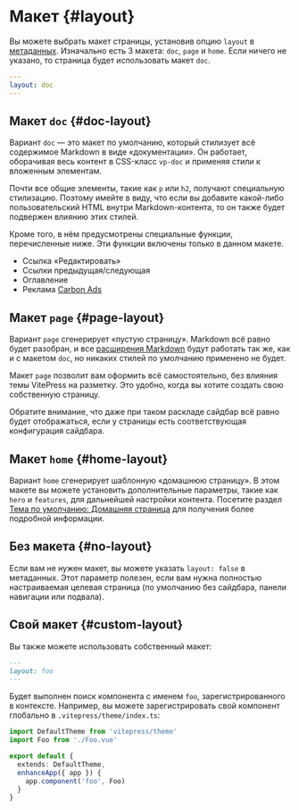 # Макет {#layout}

Вы можете выбрать макет страницы, установив опцию `layout` в [метаданных](./frontmatter-config). Изначально есть 3 макета: `doc`, `page` и `home`. Если ничего не указано, то страница будет использовать макет `doc`.

```yaml
---
layout: doc
---
```

## Макет `doc` {#doc-layout}

Вариант `doc` — это макет по умолчанию, который стилизует всё содержимое Markdown в виде «документации». Он работает, оборачивая весь контент в CSS-класс `vp-doc` и применяя стили к вложенным элементам.

Почти все общие элементы, такие как `p` или `h2`, получают специальную стилизацию. Поэтому имейте в виду, что если вы добавите какой-либо пользовательский HTML внутри Markdown-контента, то он также будет подвержен влиянию этих стилей.

Кроме того, в нём предусмотрены специальные функции, перечисленные ниже. Эти функции включены только в данном макете.

- Ссылка «Редактировать»
- Ссылки предыдущая/следующая
- Оглавление
- Реклама [Carbon Ads](./default-theme-carbon-ads)

## Макет `page` {#page-layout}

Вариант `page` сгенерирует «пустую страницу». Markdown всё равно будет разобран, и все [расширения Markdown](../guide/markdown) будут работать так же, как и с макетом `doc`, но никаких стилей по умолчанию применено не будет.

Макет `page` позволит вам оформить всё самостоятельно, без влияния темы VitePress на разметку. Это удобно, когда вы хотите создать свою собственную страницу.

Обратите внимание, что даже при таком раскладе сайдбар всё равно будет отображаться, если у страницы есть соответствующая конфигурация сайдбара.

## Макет `home` {#home-layout}

Вариант `home` сгенерирует шаблонную «домашнюю страницу». В этом макете вы можете установить дополнительные параметры, такие как `hero` и `features`, для дальнейшей настройки контента. Посетите раздел [Тема по умолчанию: Домашняя страница](./default-theme-home-page) для получения более подробной информации.

## Без макета {#no-layout}

Если вам не нужен макет, вы можете указать `layout: false` в метаданных. Этот параметр полезен, если вам нужна полностью настраиваемая целевая страница (по умолчанию без сайдбара, панели навигации или подвала).

## Свой макет {#custom-layout}

Вы также можете использовать собственный макет:

```md
---
layout: foo
---
```

Будет выполнен поиск компонента с именем `foo`, зарегистрированного в контексте. Например, вы можете зарегистрировать свой компонент глобально в `.vitepress/theme/index.ts`:

```ts
import DefaultTheme from 'vitepress/theme'
import Foo from './Foo.vue'

export default {
  extends: DefaultTheme,
  enhanceApp({ app }) {
    app.component('foo', Foo)
  }
}
```
